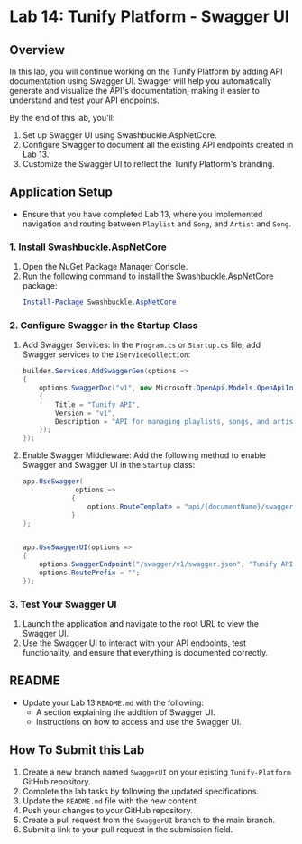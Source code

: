 # Lab 14: Tunify Platform - Swagger UI

## Overview
In this lab, you will continue working on the Tunify Platform by adding API documentation using Swagger UI. Swagger will help you automatically generate and visualize the API's documentation, making it easier to understand and test your API endpoints.

By the end of this lab, you'll:
1. Set up Swagger UI using Swashbuckle.AspNetCore.
2. Configure Swagger to document all the existing API endpoints created in Lab 13.
3. Customize the Swagger UI to reflect the Tunify Platform's branding.

## Application Setup
- Ensure that you have completed Lab 13, where you implemented navigation and routing between `Playlist` and `Song`, and `Artist` and `Song`.

### 1. Install Swashbuckle.AspNetCore
1. Open the NuGet Package Manager Console.
2. Run the following command to install the Swashbuckle.AspNetCore package:
    ```powershell
    Install-Package Swashbuckle.AspNetCore
    ```

### 2. Configure Swagger in the Startup Class
1. Add Swagger Services:
   In the `Program.cs` or `Startup.cs` file, add Swagger services to the `IServiceCollection`:
    ```csharp
    builder.Services.AddSwaggerGen(options =>
    {
        options.SwaggerDoc("v1", new Microsoft.OpenApi.Models.OpenApiInfo
        {
            Title = "Tunify API",
            Version = "v1",
            Description = "API for managing playlists, songs, and artists in the Tunify Platform"
        });
    });
    ```

2. Enable Swagger Middleware:
   Add the following method to enable Swagger and Swagger UI in the `Startup` class:
    ```csharp
    app.UseSwagger(
                 options =>
                {
                    options.RouteTemplate = "api/{documentName}/swagger.json";
                }
    );


    app.UseSwaggerUI(options =>
    {
        options.SwaggerEndpoint("/swagger/v1/swagger.json", "Tunify API v1");
        options.RoutePrefix = "";
    });
    ```


### 3. Test Your Swagger UI
1. Launch the application and navigate to the root URL to view the Swagger UI.
2. Use the Swagger UI to interact with your API endpoints, test functionality, and ensure that everything is documented correctly.

## README
- Update your Lab 13 `README.md` with the following:
  - A section explaining the addition of Swagger UI.
  - Instructions on how to access and use the Swagger UI.

## How To Submit this Lab
1. Create a new branch named `SwaggerUI` on your existing `Tunify-Platform` GitHub repository.
2. Complete the lab tasks by following the updated specifications.
3. Update the `README.md` file with the new content.
4. Push your changes to your GitHub repository.
5. Create a pull request from the `SwaggerUI` branch to the main branch.
6. Submit a link to your pull request in the submission field.
